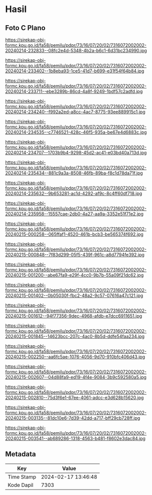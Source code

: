 # Hasil

## Foto C Plano

https://sirekap-obj-formc.kpu.go.id/fa58/pemilu/pdpr/73/16/07/20/02/7316072002002-20240214-232833--08fc2e4d-5348-4b2a-b6c1-6d31bc234990.jpg

https://sirekap-obj-formc.kpu.go.id/fa58/pemilu/pdpr/73/16/07/20/02/7316072002002-20240214-233402--1b8eba93-1ce5-41d7-b699-e31f54f64b84.jpg

https://sirekap-obj-formc.kpu.go.id/fa58/pemilu/pdpr/73/16/07/20/02/7316072002002-20240214-233711--ebe3289b-86cd-4a8f-9249-1bdf57c2adfd.jpg

https://sirekap-obj-formc.kpu.go.id/fa58/pemilu/pdpr/73/16/07/20/02/7316072002002-20240214-234240--f992a2ed-a8cc-4ac7-8775-93ee889915c1.jpg

https://sirekap-obj-formc.kpu.go.id/fa58/pemilu/pdpr/73/16/07/20/02/7316072002002-20240214-234535--c7746521-428c-46f5-935a-be67e4d6883c.jpg

https://sirekap-obj-formc.kpu.go.id/fa58/pemilu/pdpr/73/16/07/20/02/7316072002002-20240214-234707--1703b9b4-9298-45d2-ac41-e03bd40a713d.jpg

https://sirekap-obj-formc.kpu.go.id/fa58/pemilu/pdpr/73/16/07/20/02/7316072002002-20240214-235434--881c9a3a-8508-46fb-89ba-f8c1d78da71f.jpg

https://sirekap-obj-formc.kpu.go.id/fa58/pemilu/pdpr/73/16/07/20/02/7316072002002-20240214-235632--9b653281-ac1d-4292-af9c-8c4ff60df718.jpg

https://sirekap-obj-formc.kpu.go.id/fa58/pemilu/pdpr/73/16/07/20/02/7316072002002-20240214-235958--15557cae-2db0-4a27-aa9a-3352e51f71e2.jpg

https://sirekap-obj-formc.kpu.go.id/fa58/pemilu/pdpr/73/16/07/20/02/7316072002002-20240215-000258--065ffaf1-4520-461b-bcb3-be565374f692.jpg

https://sirekap-obj-formc.kpu.go.id/fa58/pemilu/pdpr/73/16/07/20/02/7316072002002-20240215-000848--7f83d299-05f5-439f-961c-a8d7794fe392.jpg

https://sirekap-obj-formc.kpu.go.id/fa58/pemilu/pdpr/73/16/07/20/02/7316072002002-20240215-001200--abe67fa9-e29f-4cc0-9b7b-55a09f21dc62.jpg

https://sirekap-obj-formc.kpu.go.id/fa58/pemilu/pdpr/73/16/07/20/02/7316072002002-20240215-001402--0b05030f-fbc2-48a2-9c57-07616a47c121.jpg

https://sirekap-obj-formc.kpu.go.id/fa58/pemilu/pdpr/73/16/07/20/02/7316072002002-20240215-001612--94f77356-9dec-4968-afdb-e7dcc6911651.jpg

https://sirekap-obj-formc.kpu.go.id/fa58/pemilu/pdpr/73/16/07/20/02/7316072002002-20240215-001845--14623bcc-207c-4ac0-8b5d-ddfe54faa234.jpg

https://sirekap-obj-formc.kpu.go.id/fa58/pemilu/pdpr/73/16/07/20/02/7316072002002-20240215-002250--aa6fc5ae-1076-4056-9d70-910bfc406d43.jpg

https://sirekap-obj-formc.kpu.go.id/fa58/pemilu/pdpr/73/16/07/20/02/7316072002002-20240215-002607--04d88fa9-ed19-4f4e-9084-3b9c592580a5.jpg

https://sirekap-obj-formc.kpu.go.id/fa58/pemilu/pdpr/73/16/07/20/02/7316072002002-20240215-002810--75d3f6e1-67ee-4061-adcc-e3d628b15620.jpg

https://sirekap-obj-formc.kpu.go.id/fa58/pemilu/pdpr/73/16/07/20/02/7316072002002-20240215-003135--81dc10e6-7d39-42dd-a717-bff29cb728ff.jpg

https://sirekap-obj-formc.kpu.go.id/fa58/pemilu/pdpr/73/16/07/20/02/7316072002002-20240215-003541--ab689286-1318-4563-b481-f8602e3dac84.jpg


## Metadata

| Key        | Value               |
| ---------- | ------------------- |
| Time Stamp | 2024-02-17 13:46:48 |
| Kode Dapil | 7303                |



